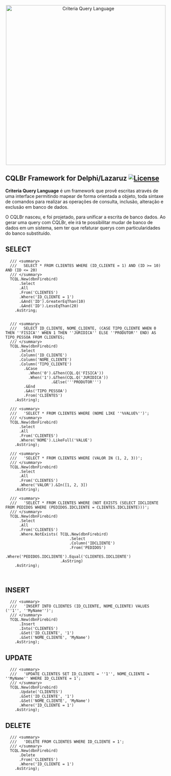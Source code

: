 <p align="center">
  <a href="https://www.isaquepinheiro.com.br/">
    <img src="https://www.isaquepinheiro.com.br/imagens/cqlbr_repo.png" alt="Criteria Query Language" width="500" />
  </a>
</p>

## CQLBr Framework for Delphi/Lazaruz   [![License](https://img.shields.io/badge/Licence-LGPL--3.0-blue.svg)](https://opensource.org/licenses/LGPL-3.0)

**Criteria Query Language** é um framework que provê escritas através de uma interface permitindo mapear de forma orientada a objeto, toda sintaxe de comandos para realizar as operações de consulta, inclusão, alteração e exclusão em banco de dados.

O CQLBr nasceu, e foi projetado, para unificar a escrita de banco dados. Ao gerar uma query com CQLBr, ele irá te possibilitar mudar de banco de dados em um sistema, sem ter que refaturar querys com particularidades do banco substituído.


## SELECT

```Delphi
  /// <summary>
  ///   SELECT * FROM CLIENTES WHERE (ID_CLIENTE = 1) AND (ID >= 10) AND (ID <= 20)
  /// </summary>
  TCQL.New(dbnFirebird)
      .Select
      .All
      .From('CLIENTES')
      .Where('ID_CLIENTE = 1')
      .&And('ID').GreaterEqThan(10)
      .&And('ID').LessEqThan(20)
    .AsString;
	
  
  /// <summary>
  ///   SELECT ID_CLIENTE, NOME_CLIENTE, (CASE TIPO_CLIENTE WHEN 0 THEN ''FISICA'' WHEN 1 THEN ''JURIDICA'' ELSE ''PRODUTOR'' END) AS TIPO_PESSOA FROM CLIENTES;
  /// </summary>
  TCQL.New(dbnFirebird)
      .Select
      .Column('ID_CLIENTE')
      .Column('NOME_CLIENTE')
      .Column('TIPO_CLIENTE')
        .&Case
          .When('0').&Then(CQL.Q('FISICA'))
          .When('1').&Then(CQL.Q('JURIDICA'))
                    .&Else('''PRODUTOR''')
        .&End
        .&As('TIPO_PESSOA')
        .From('CLIENTES')
    .AsString);
	
  /// <summary>
  ///   'SELECT * FROM CLIENTES WHERE (NOME LIKE ''%VALUE%'')';
  /// </summary>
  TCQL.New(dbnFirebird)
      .Select
      .All
      .From('CLIENTES')
      .Where('NOME').LikeFull('VALUE')
    .AsString);
	
  /// <summary>
  ///   'SELECT * FROM CLIENTES WHERE (VALOR IN (1, 2, 3))';
  /// </summary>
  TCQL.New(dbnFirebird)
      .Select
      .All
      .From('CLIENTES')
      .Where('VALOR').&In([1, 2, 3])
    .AsString);

  /// <summary>
  ///   'SELECT * FROM CLIENTES WHERE (NOT EXISTS (SELECT IDCLIENTE FROM PEDIDOS WHERE (PEDIDOS.IDCLIENTE = CLIENTES.IDCLIENTE)))';
  /// </summary>
  TCQL.New(dbnFirebird)
      .Select
      .All
      .From('CLIENTES')
      .Where.NotExists( TCQL.New(dbnFirebird)
                            .Select
                            .Column('IDCLIENTE')
                            .From('PEDIDOS')
                            .Where('PEDIDOS.IDCLIENTE').Equal('CLIENTES.IDCLIENTE')
                        .AsString)
    .AsString);
	
	
```

## INSERT

```Delphi
  /// <summary>
  ///   'INSERT INTO CLIENTES (ID_CLIENTE, NOME_CLIENTE) VALUES (''1'', ''MyName'')';
  /// </summary>
  TCQL.New(dbnFirebird)
      .Insert
      .Into('CLIENTES')
      .&Set('ID_CLIENTE', '1')
      .&Set('NOME_CLIENTE', 'MyName')
    .AsString);
```

## UPDATE

```Delphi
  /// <summary>
  ///   'UPDATE CLIENTES SET ID_CLIENTE = ''1'', NOME_CLIENTE = ''MyName'' WHERE ID_CLIENTE = 1';
  /// </summary>  
  TCQL.New(dbnFirebird)
      .Update('CLIENTES')
      .&Set('ID_CLIENTE', '1')
      .&Set('NOME_CLIENTE', 'MyName')
      .Where('ID_CLIENTE = 1')
    .AsString);
```

## DELETE

```Delphi
  /// <summary>
  ///   'DELETE FROM CLIENTES WHERE ID_CLIENTE = 1';
  /// </summary>  
  TCQL.New(dbnFirebird)
      .Delete
      .From('CLIENTES')
      .Where('ID_CLIENTE = 1')
    .AsString);
```